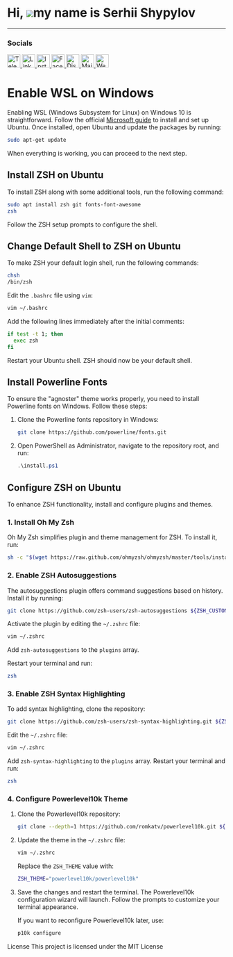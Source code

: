 Hi, ![](https://user-images.githubusercontent.com/18350557/176309783-0785949b-9127-417c-8b55-ab5a4333674e.gif)my name is Serhii Shypylov
=========================================================================================================================================

-------------------------------

### Socials

<p align="left">
  <a href="https://t.me/oneitpro">
    <img src="https://img.icons8.com/ios-glyphs/30/ffffff/telegram-app.png" alt="Telegram" width="30" height="30" />
  </a>
  <a href="https://www.linkedin.com/in/sergey-shipilov-7262a31b4/">
    <img src="https://img.icons8.com/ios-glyphs/30/ffffff/linkedin.png" alt="LinkedIn" width="30" height="30" />
  </a>
  <a href="https://www.instagram.com/shipssvpl/">
    <img src="https://img.icons8.com/ios-glyphs/30/ffffff/instagram-new.png" alt="Instagram" width="30" height="30" />
  </a>
  <a href="https://www.facebook.com/profile.php?id=100083345006373">
    <img src="https://img.icons8.com/ios-glyphs/30/ffffff/facebook.png" alt="Facebook" width="30" height="30" />
  </a>
  <a href="https://discord.com/invite/6z5EyagDyW?ref=1it.pro">
    <img src="https://img.icons8.com/ios-glyphs/30/ffffff/discord.png" alt="Discord" width="30" height="30" />
  </a>
  <a href="mailto:admin@1it.pro">
    <img src="https://img.icons8.com/ios-glyphs/30/ffffff/new-post.png" alt="Mail" width="30" height="30" />
  </a>
  <a href="https://1it.pro/">
    <img src="https://img.icons8.com/ios-glyphs/30/ffffff/domain.png" alt="Website" width="30" height="30" />
  </a>

</p>


# Enable WSL on Windows

Enabling WSL (Windows Subsystem for Linux) on Windows 10 is straightforward. Follow the official [Microsoft guide](https://docs.microsoft.com/en-us/windows/wsl/install) to install and set up Ubuntu. Once installed, open Ubuntu and update the packages by running:

```bash
sudo apt-get update
```

When everything is working, you can proceed to the next step.

## Install ZSH on Ubuntu

To install ZSH along with some additional tools, run the following command:

```bash
sudo apt install zsh git fonts-font-awesome
zsh
```

Follow the ZSH setup prompts to configure the shell.

## Change Default Shell to ZSH on Ubuntu

To make ZSH your default login shell, run the following commands:

```bash
chsh
/bin/zsh
```

Edit the `.bashrc` file using `vim`:

```bash
vim ~/.bashrc
```

Add the following lines immediately after the initial comments:

```bash
if test -t 1; then
  exec zsh
fi
```

Restart your Ubuntu shell. ZSH should now be your default shell.

## Install Powerline Fonts

To ensure the "agnoster" theme works properly, you need to install Powerline fonts on Windows. Follow these steps:

1. Clone the Powerline fonts repository in Windows:

   ```bash
   git clone https://github.com/powerline/fonts.git
   ```

2. Open PowerShell as Administrator, navigate to the repository root, and run:

   ```powershell
   .\install.ps1
   ```

## Configure ZSH on Ubuntu

To enhance ZSH functionality, install and configure plugins and themes.

### 1. Install Oh My Zsh

Oh My Zsh simplifies plugin and theme management for ZSH. To install it, run:

```bash
sh -c "$(wget https://raw.github.com/ohmyzsh/ohmyzsh/master/tools/install.sh -O -)"
```

### 2. Enable ZSH Autosuggestions

The autosuggestions plugin offers command suggestions based on history. Install it by running:

```bash
git clone https://github.com/zsh-users/zsh-autosuggestions ${ZSH_CUSTOM:-~/.oh-my-zsh/custom}/plugins/zsh-autosuggestions
```

Activate the plugin by editing the `~/.zshrc` file:

```bash
vim ~/.zshrc
```

Add `zsh-autosuggestions` to the `plugins` array.

Restart your terminal and run:

```bash
zsh
```

### 3. Enable ZSH Syntax Highlighting

To add syntax highlighting, clone the repository:

```bash
git clone https://github.com/zsh-users/zsh-syntax-highlighting.git ${ZSH_CUSTOM:-~/.oh-my-zsh/custom}/plugins/zsh-syntax-highlighting
```

Edit the `~/.zshrc` file:

```bash
vim ~/.zshrc
```

Add `zsh-syntax-highlighting` to the `plugins` array. Restart your terminal and run:

```bash
zsh
```

### 4. Configure Powerlevel10k Theme

1. Clone the Powerlevel10k repository:

   ```bash
   git clone --depth=1 https://github.com/romkatv/powerlevel10k.git ${ZSH_CUSTOM:-$HOME/.oh-my-zsh/custom}/themes/powerlevel10k
   ```

2. Update the theme in the `~/.zshrc` file:

   ```bash
   vim ~/.zshrc
   ```

   Replace the `ZSH_THEME` value with:

   ```bash
   ZSH_THEME="powerlevel10k/powerlevel10k"
   ```

3. Save the changes and restart the terminal. The Powerlevel10k configuration wizard will launch. Follow the prompts to customize your terminal appearance.

   If you want to reconfigure Powerlevel10k later, use:

   ```bash
   p10k configure
   

License
This project is licensed under the MIT License
